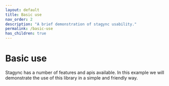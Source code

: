 ```yaml
---
layout: default
title: Basic use
nav_order: 2
description: "A brief demonstration of stagync usability."
permalink: /basic-use
has_children: true
---
```


# Basic use
Stagync has a number of features and apis available. In this example we will demonstrate the use of this library in a simple and friendly way.
